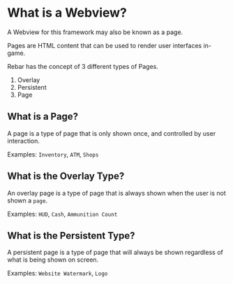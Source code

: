 # What is a Webview?

A Webview for this framework may also be known as a page.

Pages are HTML content that can be used to render user interfaces in-game.

Rebar has the concept of 3 different types of Pages.

1. Overlay
2. Persistent
3. Page

## What is a Page?

A page is a type of page that is only shown once, and controlled by user interaction.

Examples: `Inventory`, `ATM`, `Shops`

## What is the Overlay Type?

An overlay page is a type of page that is always shown when the user is not shown a `page`.

Examples: `HUD`, `Cash`, `Ammunition Count`

## What is the Persistent Type?

A persistent page is a type of page that will always be shown regardless of what is being shown on screen.

Examples: `Website Watermark`, `Logo`
